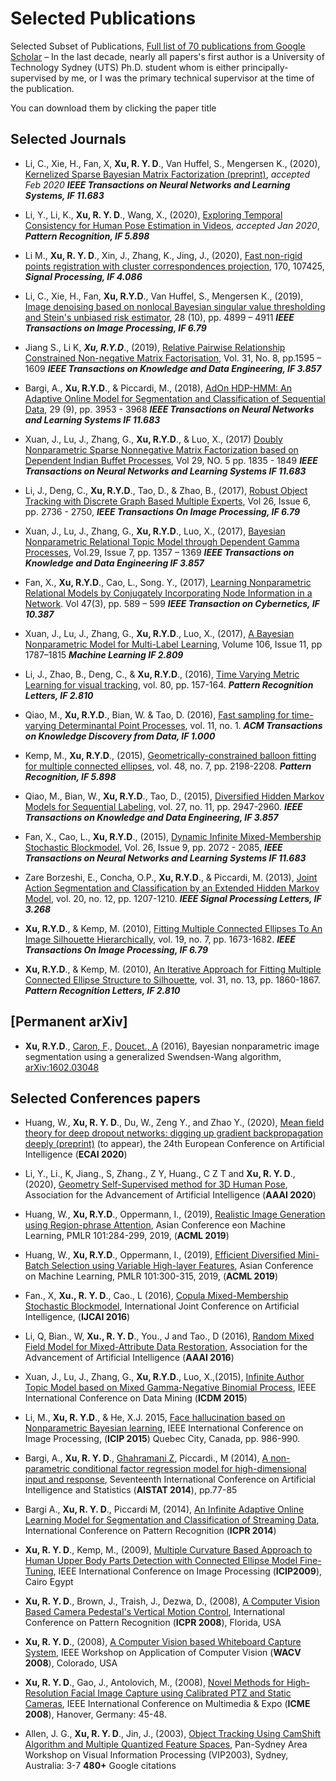 # Selected Publications

Selected Subset of Publications, [Full list of 70 publications from Google Scholar](https://scholar.google.com.au/citations?user=ykOUWa4AAAAJ&hl=en) – In the last decade, nearly all papers's first author is a University of Technology Sydney (UTS) Ph.D. student whom is either principally-supervised by me, or I was the primary technical supervisor at the time of the publication.

You can download them by clicking the paper title


## Selected Journals ##

*	Li, C., Xie, H., Fan, X, **Xu, R. Y. D**., Van Huffel, S., Mengersen K., (2020), [Kernelized Sparse Bayesian Matrix Factorization (preprint)](https://github.com/roboticcam/publications/blob/master/papers/kernel_bayesian.pdf), *accepted Feb 2020* ***IEEE Transactions on Neural Networks and Learning Systems, IF 11.683***

*	Li, Y., Li, K., **Xu, R. Y. D**., Wang, X., (2020), [Exploring Temporal Consistency for Human Pose Estimation in Videos](https://github.com/roboticcam/publications/blob/master/papers/temporal_consistency.pdf), *accepted Jan 2020*, 
***Pattern Recognition, IF 5.898***

*	Li M., **Xu, R. Y. D**., Xin, J., Zhang, K., Jing, J., (2020), [Fast non-rigid points registration with cluster correspondences projection](https://github.com/roboticcam/publications/blob/master/papers/correspondences_projection.pdf), 170, 107425, ***Signal Processing, IF 4.086***

*	Li, C., Xie, H., Fan, **Xu, R.Y.D**., Van Huffel, S., Mengersen K., (2019), [Image denoising based on nonlocal Bayesian singular value thresholding and Stein's unbiased risk estimator](https://github.com/roboticcam/publications/blob/master/papers/bayesian_svd.pdf), 28 (10), pp. 4899 – 4911 ***IEEE Transactions on Image Processing, IF 6.79***

*	Jiang S., Li K, ***Xu, R.Y.D***., (2019), [Relative Pairwise Relationship Constrained Non-negative Matrix Factorisation](https://github.com/roboticcam/publications/blob/master/papers/relative_pairwise.pdf), Vol. 31, No. 8, pp.1595 – 1609 ***IEEE Transactions on Knowledge and Data Engineering, IF 3.857***

*	Bargi, A., **Xu, R.Y.D**., & Piccardi, M., (2018), [AdOn HDP-HMM: An Adaptive Online Model for Segmentation and Classification of Sequential Data](https://github.com/roboticcam/publications/blob/master/papers/adon.pdf), 29 (9), pp. 3953 - 3968  ***IEEE Transactions on Neural Networks and Learning Systems IF 11.683***

*	Xuan, J., Lu, J., Zhang, G., **Xu, R.Y.D**., & Luo, X., (2017) [Doubly Nonparametric Sparse Nonnegative Matrix Factorization based on Dependent Indian Buffet Processes](https://github.com/roboticcam/publications/blob/master/papers/doubly.pdf), Vol 29, NO. 5 pp. 1835 - 1849	***IEEE Transactions on Neural Networks and Learning Systems IF 11.683***

*	Li, J., Deng, C., **Xu, R.Y.D**., Tao, D., & Zhao, B., (2017), [Robust Object Tracking with Discrete Graph Based Multiple Experts](https://github.com/roboticcam/publications/blob/master/papers/tracking_multi_experts.pdf), 	Vol 26, Issue 6, pp. 2736 - 2750, ***IEEE Transactions On Image Processing, IF 6.79***

*	Xuan, J., Lu, J., Zhang, G., **Xu, R.Y.D**., Luo, X., (2017), [Bayesian Nonparametric Relational Topic Model through Dependent Gamma Processes](https://github.com/roboticcam/publications/blob/master/papers/dependent_gamma.pdf), Vol.29, Issue 7, pp. 1357 – 1369 ***IEEE Transactions on Knowledge and Data Engineering IF 3.857***

*	Fan, X., **Xu, R.Y.D**., Cao, L., Song. Y., (2017), [Learning Nonparametric Relational Models by Conjugately Incorporating Node Information in a Network](https://github.com/roboticcam/publications/blob/master/papers/conjugately_incorporating.pdf). Vol 47(3), pp. 589 – 599 ***IEEE Transaction on Cybernetics, IF 10.387***

*	Xuan, J., Lu, J., Zhang, G., **Xu, R.Y.D**., Luo, X., (2017), [A Bayesian Nonparametric Model for Multi-Label Learning](https://github.com/roboticcam/publications/blob/master/papers/multi_label_learning.pdf),  Volume 106, Issue 11, pp 1787–1815 ***Machine Learning IF 2.809***

*	Li, J., Zhao, B., Deng, C., & **Xu, R.Y.D**., (2016), [Time Varying Metric Learning for visual tracking](https://github.com/roboticcam/publications/blob/master/papers/time_varying_metric_learning.pdf), vol. 80, pp. 157-164.	***Pattern Recognition Letters, IF 2.810***

*	Qiao, M., **Xu, R.Y.D**., Bian, W. & Tao, D. (2016), [Fast sampling for time-varying Determinantal Point Processes](https://github.com/roboticcam/publications/blob/master/papers/fast_sampling_dpp.pdf), vol. 11, no. 1. ***ACM Transactions on Knowledge Discovery from Data, IF 1.000***

*	Kemp, M., **Xu, R.Y.D**., (2015), [Geometrically-constrained balloon fitting for multiple connected ellipses](https://github.com/roboticcam/publications/blob/master/papers/balloon_fitting.pdf), vol. 48, no. 7, pp. 2198-2208.	***Pattern Recognition, IF 5.898***

*	Qiao, M., Bian, W., **Xu, R.Y.D**., Tao, D., (2015), [Diversified Hidden Markov Models for Sequential Labeling](https://github.com/roboticcam/publications/blob/master/papers/diversified_hmm.pdf), vol. 27, no. 11, pp. 2947-2960. ***IEEE Transactions on Knowledge and Data Engineering,  IF 3.857***

*	Fan, X., Cao, L., **Xu, R.Y.D**., (2015), [Dynamic Infinite Mixed-Membership Stochastic Blockmodel](https://github.com/roboticcam/publications/blob/master/papers/infinite_mmsb.pdf), Vol. 26, Issue 9, pp. 2072 - 2085, ***IEEE Transactions on Neural Networks and Learning Systems IF 11.683***

*	Zare Borzeshi, E., Concha, O.P., **Xu, R.Y.D**., & Piccardi, M. (2013), [Joint Action Segmentation and Classification by an Extended Hidden Markov Model](https://github.com/roboticcam/publications/blob/master/papers/joint_action_segmentation.pdf), vol. 20, no. 12, pp. 1207-1210. ***IEEE Signal Processing Letters, IF 3.268***

* **Xu, R.Y.D**., & Kemp, M. (2010), [Fitting Multiple Connected Ellipses To An Image Silhouette Hierarchically](https://github.com/roboticcam/publications/blob/master/papers/fitting_ellipses_hierarchically.pdf), vol. 19, no. 7, pp. 1673-1682. ***IEEE Transactions On Image Processing, IF 6.79***

*	**Xu, R.Y.D**., & Kemp, M. (2010), [An Iterative Approach for Fitting Multiple Connected Ellipse Structure to Silhouette](https://github.com/roboticcam/publications/blob/master/papers/iterative_ellipse.pdf), vol. 31, no. 13, pp. 1860-1867. ***Pattern Recognition Letters, IF 2.810***

## [Permanent arXiv]

*	**Xu, R.Y.D**., [Caron, F](http://www.stats.ox.ac.uk/~caron/)., [Doucet., A](http://www.stats.ox.ac.uk/~doucet/) (2016), Bayesian nonparametric image segmentation using a generalized Swendsen-Wang algorithm, [arXiv:1602.03048](https://arxiv.org/abs/1602.03048)

## Selected Conferences papers

*	Huang, W., **Xu, R. Y. D**., Du, W., Zeng Y., and Zhao Y., (2020), [Mean field theory for deep dropout networks: digging up gradient backpropagation deeply (preprint)](https://github.com/roboticcam/publications/blob/master/mean_field_dropout.pdf) (to appear), the 24th European Conference on Artificial Intelligence (**ECAI 2020**)

*	Li, Y., Li., K, Jiang., S, Zhang., Z Y, Huang., C Z T and **Xu, R. Y. D**., (2020), [Geometry Self-Supervised method for 3D Human Pose](https://github.com/roboticcam/publications/blob/master/papers/aaai_3d_pose.pdf), Association for the Advancement of Artificial Intelligence (**AAAI 2020**)

*	Huang, W., **Xu, R.Y.D**., Oppermann, I., (2019), [Realistic Image Generation using Region-phrase Attention](http://proceedings.mlr.press/v101/huang19a/huang19a.pdf), Asian Conference eon Machine Learning, PMLR 101:284-299, 2019, (**ACML 2019**)

*	Huang, W.,  **Xu, R.Y.D**., Oppermann, I., (2019), [Efficient Diversified Mini-Batch Selection using Variable High-layer Features](http://proceedings.mlr.press/v101/huang19b/huang19b.pdf), Asian Conference on Machine Learning, PMLR 101:300-315, 2019, (**ACML 2019**)

*	Fan., X, **Xu., R. Y. D**., Cao., L (2016), [Copula Mixed-Membership Stochastic Blockmodel](https://www.ijcai.org/Proceedings/16/Papers/210.pdf), International Joint Conference on Artificial Intelligence, (**IJCAI 2016**) 

*	Li, Q, Bian., W, **Xu., R. Y. D**., You., J and Tao., D (2016), [Random Mixed Field Model for Mixed-Attribute Data Restoration](https://github.com/roboticcam/publications/blob/master/papers/random_mixed_field.pdf), Association for the Advancement of Artificial Intelligence (**AAAI 2016**) 

*	Xuan, J., Lu, J., Zhang, G., **Xu, R.Y.D**., Luo, X.,(2015), [Infinite Author Topic Model based on Mixed Gamma-Negative Binomial Process](https://github.com/roboticcam/publications/blob/master/papers/infinite_authors.pdf), IEEE International Conference on Data Mining (**ICDM 2015**) 

*	Li, M., **Xu, R. Y.D**., & He, X.J. 2015, [Face hallucination based on Nonparametric Bayesian learning](https://github.com/roboticcam/publications/blob/master/papers/face_hallucination.pdf), IEEE International Conference on Image Processing, (**ICIP 2015**) Quebec City, Canada, pp. 986-990.

*	Bargi, A., **Xu, R. Y. D**., [Ghahramani Z](http://mlg.eng.cam.ac.uk/zoubin/), Piccardi., M (2014), [A non-parametric conditional factor regression model for high-dimensional input and response](http://proceedings.mlr.press/v33/bargi14.pdf), Seventeenth International Conference on Artificial Intelligence and Statistics (**AISTAT 2014**), pp.77-85 

*	Bargi A., **Xu, R. Y. D**., Piccardi M, (2014), [An Infinite Adaptive Online Learning Model for Segmentation and Classification of Streaming Data](https://github.com/roboticcam/publications/blob/master/papers/infinite_stream_data.pdf), International Conference on Pattern Recognition (**ICPR 2014**)

*	**Xu, R. Y. D**., Kemp, M., (2009), [Multiple Curvature Based Approach to Human Upper Body Parts Detection with Connected Ellipse Model Fine-Tuning](https://github.com/roboticcam/publications/blob/master/papers/multiple_curvature_ellipse.pdf), IEEE International Conference on Image Processing (**ICIP2009**), Cairo Egypt

*	**Xu, R. Y. D**., Brown, J., Traish, J., Dezwa, D., (2008), [A Computer Vision Based Camera Pedestal's Vertical Motion Control](https://github.com/roboticcam/publications/blob/master/papers/pedestal_motion.pdf), International Conference on Pattern Recognition (**ICPR 2008**), Florida, USA

*	**Xu, R. Y. D**., (2008), [A Computer Vision based Whiteboard Capture System](https://github.com/roboticcam/publications/blob/master/papers/whiteboard.pdf), IEEE Workshop on Application of Computer Vision (**WACV 2008**), Colorado, USA

*	**Xu, R. Y. D**., Gao, J., Antolovich, M., (2008), [Novel Methods for High-Resolution Facial Image Capture using Calibrated PTZ and Static Cameras](https://github.com/roboticcam/publications/blob/master/papers/calibrated_ptz.pdf), IEEE International Conference on Multimedia & Expo (**ICME 2008**), Hanover, Germany: 45-48.

*	Allen, J. G., **Xu, R. Y. D**., Jin, J., (2003), [Object Tracking Using CamShift Algorithm and Multiple Quantized Feature Spaces](https://crpit.scem.westernsydney.edu.au/confpapers/CRPITV36Allen.pdf), Pan-Sydney Area Workshop on Visual Information Processing (VIP2003), Sydney, Australia: 3-7 **480+** Google citations
